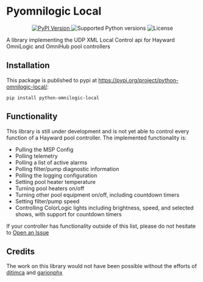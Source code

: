 # Pyomnilogic Local


<p align="center">
  <a href="https://pypi.org/project/python-omnilogic-local/">
    <img src="https://img.shields.io/pypi/v/python-omnilogic-local.svg?logo=python&logoColor=fff&style=flat-square" alt="PyPI Version">
  </a>
  <img src="https://img.shields.io/pypi/pyversions/python-omnilogic-local.svg?style=flat-square&logo=python&amp;logoColor=fff" alt="Supported Python versions">
  <img src="https://img.shields.io/pypi/l/python-omnilogic-local.svg?style=flat-square" alt="License">
</p>

A library implementing the UDP XML Local Control api for Hayward OmniLogic and OmniHub pool controllers

## Installation

This package is published to pypi at https://pypi.org/project/python-omnilogic-local/:

`pip install python-omnilogic-local`

## Functionality

This library is still under development and is not yet able to control every function of a Hayward pool controller.  The implemented functionality is:

- Pulling the MSP Config
- Polling telemetry
- Polling a list of active alarms
- Polling filter/pump diagnostic information
- Polling the logging configuration
- Setting pool heater temperature
- Turning pool heaters on/off
- Turning other pool equipment on/off, including countdown timers
- Setting filter/pump speed
- Controlling ColorLogic lights including brightness, speed, and selected shows, with support for countdown timers

If your controller has functionality outside of this list, please do not hesitate to [Open an Issue](https://github.com/cryptk/python-omnilogic-local/issues)

## Credits

The work on this library would not have been possible without the efforts of [djtimca](https://github.com/djtimca/) and [garionphx](https://github.com/garionphx/)